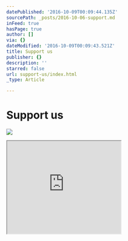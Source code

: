 ```yaml
---
datePublished: '2016-10-09T00:09:44.135Z'
sourcePath: _posts/2016-10-06-support.md
inFeed: true
hasPage: true
author: []
via: {}
dateModified: '2016-10-09T00:09:43.521Z'
title: Support us
publisher: {}
description: ''
starred: false
url: support-us/index.html
_type: Article

---
```

# Support us
![](https://the-grid-user-content.s3-us-west-2.amazonaws.com/c6c9fcef-6842-4383-a037-ebb3247c1783.jpg)

<iframe src="https://the-grid.github.io/ed-userhtml/?g=eJyNUU1LAzEQvfdXjDnbRikISrcHqwhaoaAF6WXJJtPd0c0Hyazb_femLSKKiIeBN4f3xZttfbSgNJN3hWiYQ7qSsu_7SVBDUO1Eeyt1TeOKnOyxSjoKsMiNN4UIPrEAVrFGLkTJPoj5aEYudAw8BMyCZAw6AU7Z_GlrBLyrtsu4TOOdbkm__U1psgWasuqYvSvpiz-9mC5vN9c3i8uH-_VPDbKqRgEp6t86-eoVNadDNXTl-kk-vkiSFbv9lcY7xbhYlMu7SU1bAZWPBmMhzj5Dpa6ylJurNtdeqWGlWhjDc4OQ1BbjKaBKhBF6NQB7yK7gXUsOTw5BbX1kflP-d1aSeQMZaIftMV5PhptCnAtokOqG9zDbyP2y89EHAO-jDw" height="244" style=""></iframe>